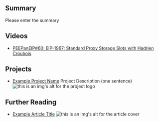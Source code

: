 ## Summary

Please enter the summary

## Videos

- [PEEPanEIP#60: EIP-1967: Standard Proxy Storage Slots with Hadrien Croubois](https://www.youtube.com/watch?v=JEt3dBHB73U&list=PL4cwHXAawZxqu0PKKyMzG_3BJV_xZTi1F&index=54)

## Projects

- [Example Project Name](https://xxxx.xxx/xxxxx) Project Description (one sentence) ![this is an img's alt for the project logo](https://xxxx.xxx/project-logo.xxx)

## Further Reading

- [Example Article Title](https://xxxx.xxx/xxxxx) ![this is an img's alt for the article cover](https://xxxx.xxx/article-cover.xxx)
